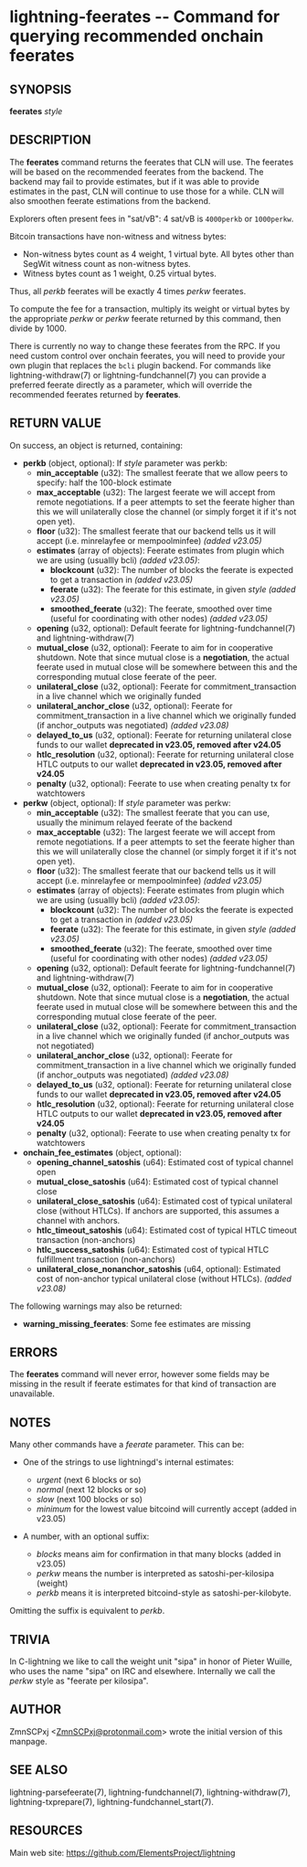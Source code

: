 lightning-feerates -- Command for querying recommended onchain feerates
=======================================================================

SYNOPSIS
--------

**feerates** *style*

DESCRIPTION
-----------

The **feerates** command returns the feerates that CLN will use.
The feerates will be based on the recommended feerates from the backend.
The backend may fail to provide estimates, but if it was able to provide
estimates in the past, CLN will continue to use those for a while.
CLN will also smoothen feerate estimations from the backend.

Explorers often present fees in "sat/vB": 4 sat/vB is `4000perkb` or
`1000perkw`.

Bitcoin transactions have non-witness and witness bytes:

* Non-witness bytes count as 4 weight, 1 virtual byte.
  All bytes other than SegWit witness count as non-witness bytes.
* Witness bytes count as 1 weight, 0.25 virtual bytes.

Thus, all *perkb* feerates will be exactly 4 times *perkw* feerates.

To compute the fee for a transaction, multiply its weight or virtual bytes
by the appropriate *perkw* or *perkw* feerate
returned by this command,
then divide by 1000.

There is currently no way to change these feerates from the RPC.
If you need custom control over onchain feerates,
you will need to provide your own plugin
that replaces the `bcli` plugin backend.
For commands like lightning-withdraw(7) or lightning-fundchannel(7) you
can provide a preferred feerate directly as a parameter,
which will override the recommended feerates returned by **feerates**.

RETURN VALUE
------------

[comment]: # (GENERATE-FROM-SCHEMA-START)
On success, an object is returned, containing:

- **perkb** (object, optional): If *style* parameter was perkb:
  - **min\_acceptable** (u32): The smallest feerate that we allow peers to specify: half the 100-block estimate
  - **max\_acceptable** (u32): The largest feerate we will accept from remote negotiations.  If a peer attempts to set the feerate higher than this we will unilaterally close the channel (or simply forget it if it's not open yet).
  - **floor** (u32): The smallest feerate that our backend tells us it will accept (i.e. minrelayfee or mempoolminfee) *(added v23.05)*
  - **estimates** (array of objects): Feerate estimates from plugin which we are using (usuallly bcli) *(added v23.05)*:
    - **blockcount** (u32): The number of blocks the feerate is expected to get a transaction in *(added v23.05)*
    - **feerate** (u32): The feerate for this estimate, in given *style* *(added v23.05)*
    - **smoothed\_feerate** (u32): The feerate, smoothed over time (useful for coordinating with other nodes) *(added v23.05)*
  - **opening** (u32, optional): Default feerate for lightning-fundchannel(7) and lightning-withdraw(7)
  - **mutual\_close** (u32, optional): Feerate to aim for in cooperative shutdown.  Note that since mutual close is a **negotiation**, the actual feerate used in mutual close will be somewhere between this and the corresponding mutual close feerate of the peer.
  - **unilateral\_close** (u32, optional): Feerate for commitment\_transaction in a live channel which we originally funded
  - **unilateral\_anchor\_close** (u32, optional): Feerate for commitment\_transaction in a live channel which we originally funded (if anchor\_outputs was negotiated) *(added v23.08)*
  - **delayed\_to\_us** (u32, optional): Feerate for returning unilateral close funds to our wallet **deprecated in v23.05, removed after v24.05**
  - **htlc\_resolution** (u32, optional): Feerate for returning unilateral close HTLC outputs to our wallet **deprecated in v23.05, removed after v24.05**
  - **penalty** (u32, optional): Feerate to use when creating penalty tx for watchtowers
- **perkw** (object, optional): If *style* parameter was perkw:
  - **min\_acceptable** (u32): The smallest feerate that you can use, usually the minimum relayed feerate of the backend
  - **max\_acceptable** (u32): The largest feerate we will accept from remote negotiations.  If a peer attempts to set the feerate higher than this we will unilaterally close the channel (or simply forget it if it's not open yet).
  - **floor** (u32): The smallest feerate that our backend tells us it will accept (i.e. minrelayfee or mempoolminfee) *(added v23.05)*
  - **estimates** (array of objects): Feerate estimates from plugin which we are using (usuallly bcli) *(added v23.05)*:
    - **blockcount** (u32): The number of blocks the feerate is expected to get a transaction in *(added v23.05)*
    - **feerate** (u32): The feerate for this estimate, in given *style* *(added v23.05)*
    - **smoothed\_feerate** (u32): The feerate, smoothed over time (useful for coordinating with other nodes) *(added v23.05)*
  - **opening** (u32, optional): Default feerate for lightning-fundchannel(7) and lightning-withdraw(7)
  - **mutual\_close** (u32, optional): Feerate to aim for in cooperative shutdown.  Note that since mutual close is a **negotiation**, the actual feerate used in mutual close will be somewhere between this and the corresponding mutual close feerate of the peer.
  - **unilateral\_close** (u32, optional): Feerate for commitment\_transaction in a live channel which we originally funded (if anchor\_outputs was not negotiated)
  - **unilateral\_anchor\_close** (u32, optional): Feerate for commitment\_transaction in a live channel which we originally funded (if anchor\_outputs was negotiated) *(added v23.08)*
  - **delayed\_to\_us** (u32, optional): Feerate for returning unilateral close funds to our wallet **deprecated in v23.05, removed after v24.05**
  - **htlc\_resolution** (u32, optional): Feerate for returning unilateral close HTLC outputs to our wallet **deprecated in v23.05, removed after v24.05**
  - **penalty** (u32, optional): Feerate to use when creating penalty tx for watchtowers
- **onchain\_fee\_estimates** (object, optional):
  - **opening\_channel\_satoshis** (u64): Estimated cost of typical channel open
  - **mutual\_close\_satoshis** (u64): Estimated cost of typical channel close
  - **unilateral\_close\_satoshis** (u64): Estimated cost of typical unilateral close (without HTLCs).  If anchors are supported, this assumes a channel with anchors.
  - **htlc\_timeout\_satoshis** (u64): Estimated cost of typical HTLC timeout transaction (non-anchors)
  - **htlc\_success\_satoshis** (u64): Estimated cost of typical HTLC fulfillment transaction (non-anchors)
  - **unilateral\_close\_nonanchor\_satoshis** (u64, optional): Estimated cost of non-anchor typical unilateral close (without HTLCs). *(added v23.08)*

The following warnings may also be returned:

- **warning\_missing\_feerates**: Some fee estimates are missing

[comment]: # (GENERATE-FROM-SCHEMA-END)

ERRORS
------

The **feerates** command will never error,
however some fields may be missing in the result
if feerate estimates for that kind of transaction are unavailable.

NOTES
-----

Many other commands have a *feerate* parameter.  This can be:

* One of the strings to use lightningd's internal estimates:
  * *urgent* (next 6 blocks or so)
  * *normal* (next 12 blocks or so)
  * *slow* (next 100 blocks or so)
  * *minimum* for the lowest value bitcoind will currently accept (added in v23.05)

* A number, with an optional suffix:
  * *blocks* means aim for confirmation in that many blocks (added in v23.05)
  * *perkw* means the number is interpreted as satoshi-per-kilosipa (weight)
  * *perkb* means it is interpreted bitcoind-style as satoshi-per-kilobyte. 
  
Omitting the suffix is equivalent to *perkb*.

TRIVIA
------

In C-lightning we like to call the weight unit "sipa"
in honor of Pieter Wuille,
who uses the name "sipa" on IRC and elsewhere.
Internally we call the *perkw* style as "feerate per kilosipa".

AUTHOR
------

ZmnSCPxj <<ZmnSCPxj@protonmail.com>> wrote the initial version of this
manpage.

SEE ALSO
--------

lightning-parsefeerate(7), lightning-fundchannel(7), lightning-withdraw(7),
lightning-txprepare(7), lightning-fundchannel\_start(7).

RESOURCES
---------

Main web site: <https://github.com/ElementsProject/lightning>

[comment]: # ( SHA256STAMP:e0da3f19e5ae27cebe038c1c7c3188405a56bf283ef4d897bf8fb9d63f9b3039)
